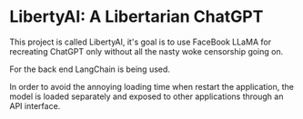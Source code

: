 # LibertyAI: A Libertarian ChatGPT

This project is called LibertyAI, it's goal is to use FaceBook LLaMA for recreating
ChatGPT only without all the nasty woke censorship going on.

For the back end LangChain is being used.

In order to avoid the annoying loading time when restart the application, the model
is loaded separately and exposed to other applications through an API interface.
